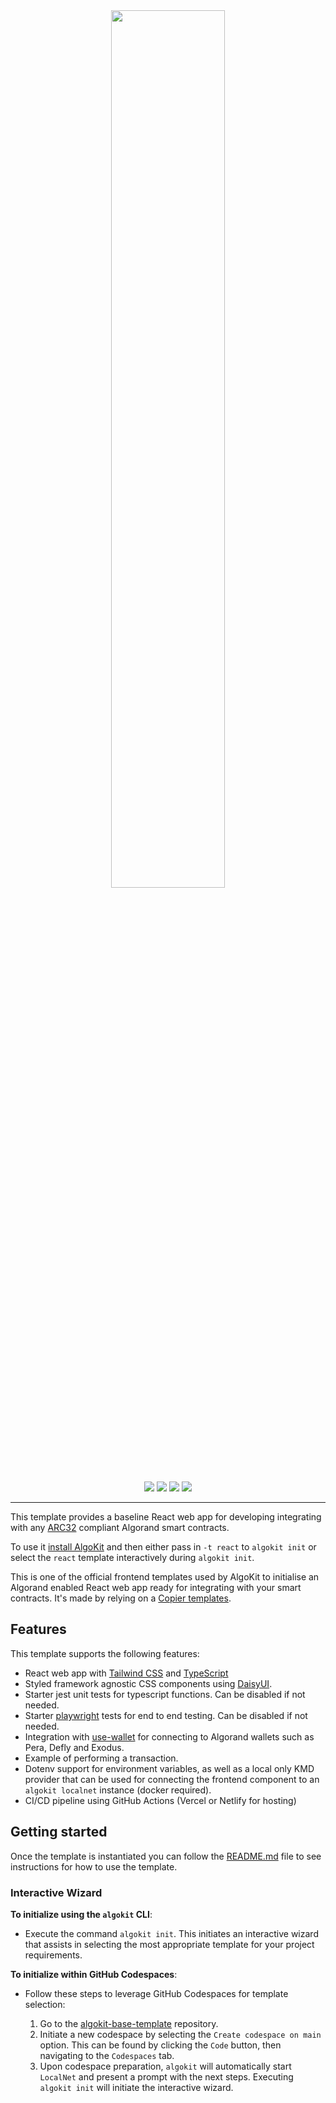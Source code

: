 <div align="center">
<a href="https://github.com/algorandfoundation/algokit-react-frontend-template"><img src="https://bafybeibsg44yt327gd7jxfsetk6tw6zcxqnrb5hlqsnowlolncnw3qxhjm.ipfs.nftstorage.link/" width=60%></a>
</div>

<p align="center">
    <a target="_blank" href="https://github.com/algorandfoundation/algokit-cli"><img src="https://img.shields.io/badge/docs-repository-00dc94?logo=github&style=flat.svg" /></a>
    <a target="_blank" href="https://algorand.co/algokit/"><img src="https://img.shields.io/badge/learn-AlgoKit-00dc94?logo=algorand&mac=flat.svg" /></a>
    <a target="_blank" href="https://github.com/algorandfoundation/algokit-react-frontend-template"><img src="https://img.shields.io/github/stars/algorandfoundation/algokit-react-frontend-template?color=00dc94&logo=star&style=flat" /></a>
    <a target="_blank" href="https://algorand.co/algokit/"><img  src="https://api.visitorbadge.io/api/visitors?path=https%3A%2F%2Fgithub.com%2Falgorandfoundation%2Falgokit-react-frontend-template&countColor=%2300dc94&style=flat" /></a>
</p>

---

This template provides a baseline React web app for developing integrating with any [ARC32](https://github.com/algorandfoundation/ARCs/blob/main/ARCs/arc-0032.md) compliant Algorand smart contracts.

To use it [install AlgoKit](https://github.com/algorandfoundation/algokit-cli#readme) and then either pass in `-t react` to `algokit init` or select the `react` template interactively during `algokit init`.

This is one of the official frontend templates used by AlgoKit to initialise an Algorand enabled React web app ready for integrating with your smart contracts. It's made by relying on a [Copier templates](https://copier.readthedocs.io/en/stable/).

## Features

This template supports the following features:

- React web app with [Tailwind CSS](https://tailwindcss.com/) and [TypeScript](https://www.typescriptlang.org/)
- Styled framework agnostic CSS components using [DaisyUI](https://daisyui.com/).
- Starter jest unit tests for typescript functions. Can be disabled if not needed.
- Starter [playwright](https://playwright.dev/) tests for end to end testing. Can be disabled if not needed.
- Integration with [use-wallet](https://github.com/txnlab/use-wallet) for connecting to Algorand wallets such as Pera, Defly and Exodus.
- Example of performing a transaction.
- Dotenv support for environment variables, as well as a local only KMD provider that can be used for connecting the frontend component to an `algokit localnet` instance (docker required).
- CI/CD pipeline using GitHub Actions (Vercel or Netlify for hosting)

## Getting started

Once the template is instantiated you can follow the [README.md](template_content/README.md.jinja) file to see instructions for how to use the template.

### Interactive Wizard

**To initialize using the `algokit` CLI**:

- Execute the command `algokit init`. This initiates an interactive wizard that assists in selecting the most appropriate template for your project requirements.

**To initialize within GitHub Codespaces**:

- Follow these steps to leverage GitHub Codespaces for template selection:

  1. Go to the [algokit-base-template](https://github.com/algorandfoundation/algokit-base-template) repository.
  2. Initiate a new codespace by selecting the `Create codespace on main` option. This can be found by clicking the `Code` button, then navigating to the `Codespaces` tab.
  3. Upon codespace preparation, `algokit` will automatically start `LocalNet` and present a prompt with the next steps. Executing `algokit init` will initiate the interactive wizard.
